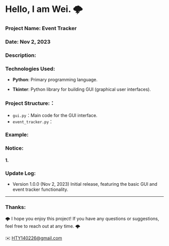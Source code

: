 Hello, I am Wei. 🌩
======

### Project Name:  Event Tracker

### Date:  Nov 2, 2023

### Description:


### Technologies Used:
- **Python**: Primary programming language.
  
- **Tkinter**: Python library for building GUI (graphical user interfaces).


### Project Structure:：
- `gui.py`：Main code for the GUI interface.
- `event_tracker.py`：


### Example:


### Notice:

#### 1. 


### Update Log:
- Version 1.0.0 (Nov 2, 2023)
Initial release, featuring the basic GUI and event tracker functionality.


***
### Thanks:

🌩 I hope you enjoy this project! If you have any questions or suggestions, feel free to reach out at any time. 🌩

✉️ HTY140226@gmail.com
